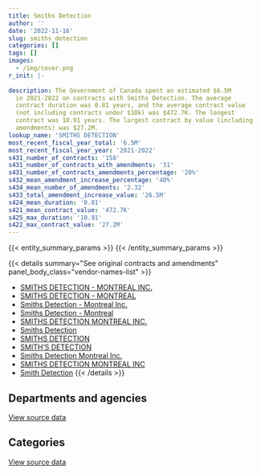```yaml
---
title: Smiths Detection
author: ''
date: '2022-11-16'
slug: smiths_detection
categories: []
tags: []
images:
  - /img/cover.png
r_init: |-
  
description: The Government of Canada spent an estimated $6.5M
  in 2021-2022 on contracts with Smiths Detection. The average
  contract duration was 0.81 years, and the average contract value
  (not including contracts under $10k) was $472.7K. The longest
  contract was 10.91 years. The largest contract by value (including
  amendments) was $27.2M.
lookup_name: 'SMITHS DETECTION'
most_recent_fiscal_year_total: '6.5M'
most_recent_fiscal_year_year: '2021-2022'
s431_number_of_contracts: '158'
s431_number_of_contracts_with_amendments: '31'
s431_number_of_contracts_amendments_percentage: '20%'
s432_mean_amendment_increase_percentage: '40%'
s434_mean_number_of_amendments: '2.32'
s433_total_amendment_increase_value: '26.5M'
s424_mean_duration: '0.81'
s421_mean_contract_value: '472.7K'
s425_max_duration: '10.91'
s422_max_contract_value: '27.2M'
---
```


<script src="/rmarkdown-libs/htmlwidgets/htmlwidgets.js"></script>
<link href="/rmarkdown-libs/datatables-css/datatables-crosstalk.css" rel="stylesheet" />
<script src="/rmarkdown-libs/datatables-binding/datatables.js"></script>
<script src="/rmarkdown-libs/jquery/jquery-3.6.0.min.js"></script>
<link href="/rmarkdown-libs/dt-core-bootstrap/css/dataTables.bootstrap.min.css" rel="stylesheet" />
<link href="/rmarkdown-libs/dt-core-bootstrap/css/dataTables.bootstrap.extra.css" rel="stylesheet" />
<script src="/rmarkdown-libs/dt-core-bootstrap/js/jquery.dataTables.min.js"></script>
<script src="/rmarkdown-libs/dt-core-bootstrap/js/dataTables.bootstrap.min.js"></script>
<link href="/rmarkdown-libs/crosstalk/css/crosstalk.min.css" rel="stylesheet" />
<script src="/rmarkdown-libs/crosstalk/js/crosstalk.min.js"></script>
<script src="/rmarkdown-libs/htmlwidgets/htmlwidgets.js"></script>
<link href="/rmarkdown-libs/datatables-css/datatables-crosstalk.css" rel="stylesheet" />
<script src="/rmarkdown-libs/datatables-binding/datatables.js"></script>
<script src="/rmarkdown-libs/jquery/jquery-3.6.0.min.js"></script>
<link href="/rmarkdown-libs/dt-core-bootstrap/css/dataTables.bootstrap.min.css" rel="stylesheet" />
<link href="/rmarkdown-libs/dt-core-bootstrap/css/dataTables.bootstrap.extra.css" rel="stylesheet" />
<script src="/rmarkdown-libs/dt-core-bootstrap/js/jquery.dataTables.min.js"></script>
<script src="/rmarkdown-libs/dt-core-bootstrap/js/dataTables.bootstrap.min.js"></script>
<link href="/rmarkdown-libs/crosstalk/css/crosstalk.min.css" rel="stylesheet" />
<script src="/rmarkdown-libs/crosstalk/js/crosstalk.min.js"></script>

{{< entity_summary_params >}}
{{< /entity_summary_params >}}

{{< details summary="See original contracts and amendments" panel_body_class="vendor-names-list" >}}
- [SMITHS DETECTION - MONTREAL INC.](https://search.open.canada.ca/en/ct/?sort=contract_value_f%20desc&page=1&search_text=%22SMITHS%20DETECTION%20-%20MONTREAL%20INC.%22)
- [SMITHS DETECTION - MONTREAL](https://search.open.canada.ca/en/ct/?sort=contract_value_f%20desc&page=1&search_text=%22SMITHS%20DETECTION%20-%20MONTREAL%22)
- [Smiths Detection - Montreal Inc.](https://search.open.canada.ca/en/ct/?sort=contract_value_f%20desc&page=1&search_text=%22Smiths%20Detection%20-%20Montreal%20Inc.%22)
- [Smiths Detection - Montreal](https://search.open.canada.ca/en/ct/?sort=contract_value_f%20desc&page=1&search_text=%22Smiths%20Detection%20-%20Montreal%22)
- [SMITHS DETECTION MONTREAL INC.](https://search.open.canada.ca/en/ct/?sort=contract_value_f%20desc&page=1&search_text=%22SMITHS%20DETECTION%20MONTREAL%20INC.%22)
- [Smiths Detection](https://search.open.canada.ca/en/ct/?sort=contract_value_f%20desc&page=1&search_text=%22Smiths%20Detection%22)
- [SMITHS DETECTION](https://search.open.canada.ca/en/ct/?sort=contract_value_f%20desc&page=1&search_text=%22SMITHS%20DETECTION%22)
- [SMITH’S DETECTION](https://search.open.canada.ca/en/ct/?sort=contract_value_f%20desc&page=1&search_text=%22SMITH%27S%20DETECTION%22)
- [Smiths Detection Montreal Inc.](https://search.open.canada.ca/en/ct/?sort=contract_value_f%20desc&page=1&search_text=%22Smiths%20Detection%20Montreal%20Inc.%22)
- [SMITHS DETECTION MONTREAL INC](https://search.open.canada.ca/en/ct/?sort=contract_value_f%20desc&page=1&search_text=%22SMITHS%20DETECTION%20MONTREAL%20INC%22)
- [Smith Detection](https://search.open.canada.ca/en/ct/?sort=contract_value_f%20desc&page=1&search_text=%22Smith%20Detection%22)
{{< /details >}}

## Departments and agencies

<div id="htmlwidget-1" style="width:100%;height:auto;" class="datatables html-widget"></div>
<script type="application/json" data-for="htmlwidget-1">{"x":{"style":"bootstrap","filter":"none","vertical":false,"data":[["<a href=\"/departments/cbsa-asfc/\">Canada Border Services Agency<\/a>","<a href=\"/departments/csc-scc/\">Correctional Service of Canada<\/a>","<a href=\"/departments/dfatd-maecd/\">Global Affairs Canada<\/a>","<a href=\"/departments/dnd-mdn/\">National Defence<\/a>","<a href=\"/departments/pwgsc-tpsgc/\">Public Services and Procurement Canada<\/a>","<a href=\"/departments/rcmp-grc/\">Royal Canadian Mounted Police<\/a>"],[7742874.05,338186.61,46332.73,813786,null,611765.94],[8417755.72,null,54187.74,803063.39,14774.29,59235.25],[6030189.21,null,97365.85,337900.99,null,137986.33],[6124925.86,213053.97,102250.86,null,null,62048.3]],"container":"<table class=\"table table-striped table-hover row-border order-column display\">\n  <thead>\n    <tr>\n      <th>Department<\/th>\n      <th>2018-2019<\/th>\n      <th>2019-2020<\/th>\n      <th>2020-2021<\/th>\n      <th>2021-2022<\/th>\n    <\/tr>\n  <\/thead>\n<\/table>","options":{"order":[[4,"desc"]],"pageLength":10,"autoWidth":true,"columnDefs":[{"targets":1,"render":"function(data, type, row, meta) {\n    return type !== 'display' ? data : DTWidget.formatCurrency(data, \"$\", 2, 3, \",\", \".\", true, null);\n  }"},{"targets":2,"render":"function(data, type, row, meta) {\n    return type !== 'display' ? data : DTWidget.formatCurrency(data, \"$\", 2, 3, \",\", \".\", true, null);\n  }"},{"targets":3,"render":"function(data, type, row, meta) {\n    return type !== 'display' ? data : DTWidget.formatCurrency(data, \"$\", 2, 3, \",\", \".\", true, null);\n  }"},{"targets":4,"render":"function(data, type, row, meta) {\n    return type !== 'display' ? data : DTWidget.formatCurrency(data, \"$\", 2, 3, \",\", \".\", true, null);\n  }"},{"width":"16%","targets":[1,2,3,4]},{"className":"dt-right","targets":[1,2,3,4]}],"orderClasses":false}},"evals":["options.columnDefs.0.render","options.columnDefs.1.render","options.columnDefs.2.render","options.columnDefs.3.render"],"jsHooks":[]}</script>
<p class="text-right">
<a href="https://github.com/GoC-Spending/contracts-data/tree/main/data/out/vendors/smiths_detection/summary_by_fiscal_year_by_department.csv" class="source-data-link btn btn-link">View source data</a>
</p>

## Categories

<div id="htmlwidget-2" style="width:100%;height:auto;" class="datatables html-widget"></div>
<script type="application/json" data-for="htmlwidget-2">{"x":{"style":"bootstrap","filter":"none","vertical":false,"data":[["<a href=\"/categories/facilities_and_construction/\">Facilities and construction<\/a>","<a href=\"/categories/defence/\">Defence<\/a>","<a href=\"/categories/professional_services/\">Professional services<\/a>","<a href=\"/categories/information_technology/\">Information technology<\/a>","<a href=\"/categories/industrial_products_and_services/\">Industrial products and services<\/a>","<a href=\"/categories/human_capital/\">Human capital<\/a>"],[null,12916.77,289372.23,55979.61,9169161.34,25515.4],[15905.4,null,14774.29,30000,9288336.7,null],[null,null,null,3364.9,6600077.48,null],[20814.6,null,null,374218.54,6084017.57,23228.28]],"container":"<table class=\"table table-striped table-hover row-border order-column display\">\n  <thead>\n    <tr>\n      <th>Category<\/th>\n      <th>2018-2019<\/th>\n      <th>2019-2020<\/th>\n      <th>2020-2021<\/th>\n      <th>2021-2022<\/th>\n    <\/tr>\n  <\/thead>\n<\/table>","options":{"order":[[4,"desc"]],"dom":"t","pageLength":30,"autoWidth":true,"columnDefs":[{"targets":1,"render":"function(data, type, row, meta) {\n    return type !== 'display' ? data : DTWidget.formatCurrency(data, \"$\", 2, 3, \",\", \".\", true, null);\n  }"},{"targets":2,"render":"function(data, type, row, meta) {\n    return type !== 'display' ? data : DTWidget.formatCurrency(data, \"$\", 2, 3, \",\", \".\", true, null);\n  }"},{"targets":3,"render":"function(data, type, row, meta) {\n    return type !== 'display' ? data : DTWidget.formatCurrency(data, \"$\", 2, 3, \",\", \".\", true, null);\n  }"},{"targets":4,"render":"function(data, type, row, meta) {\n    return type !== 'display' ? data : DTWidget.formatCurrency(data, \"$\", 2, 3, \",\", \".\", true, null);\n  }"},{"width":"16%","targets":[1,2,3,4]},{"className":"dt-right","targets":[1,2,3,4]}],"orderClasses":false,"lengthMenu":[10,25,30,50,100]}},"evals":["options.columnDefs.0.render","options.columnDefs.1.render","options.columnDefs.2.render","options.columnDefs.3.render"],"jsHooks":[]}</script>
<p class="text-right">
<a href="https://github.com/GoC-Spending/contracts-data/tree/main/data/out/vendors/smiths_detection/summary_by_fiscal_year_by_category.csv" class="source-data-link btn btn-link">View source data</a>
</p>
